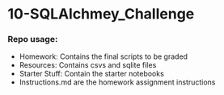 # 10-SQLAlchmey_Challenge

### Repo usage:
* Homework: Contains the final scripts to be graded
* Resources: Contains csvs and sqlite files
* Starter Stuff: Contain the starter notebooks
* Instructions.md are the homework assignment instructions
